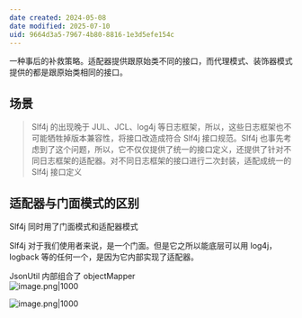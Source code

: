```yaml
---
date created: 2024-05-08
date modified: 2025-07-10
uid: 9664d3a5-7967-4b80-8816-1e3d5efe154c
---
```


一种事后的补救策略。适配器提供跟原始类不同的接口，而代理模式、装饰器模式提供的都是跟原始类相同的接口。

<!-- more -->

## 场景

> Slf4j 的出现晚于 JUL、JCL、log4j 等日志框架，所以，这些日志框架也不可能牺牲掉版本兼容性，将接口改造成符合 Slf4j 接口规范。Slf4j 也事先考虑到了这个问题，所以，它不仅仅提供了统一的接口定义，还提供了针对不同日志框架的适配器。对不同日志框架的接口进行二次封装，适配成统一的 Slf4j 接口定义

## 适配器与门面模式的区别

Slf4j 同时用了门面模式和适配器模式

Slf4j 对于我们使用者来说，是一个门面。但是它之所以能底层可以用 log4j，logback 等的任何一个，是因为它内部实现了适配器。

JsonUtil 内部组合了 objectMapper  
![image.png|1000](https://imagehosting4picgo.oss-cn-beijing.aliyuncs.com/imagehosting/fix-dir%2Fpicgo%2Fpicgo-clipboard-images%2F2024%2F05%2F10%2F11-58-19-e92821fd4ee11a90cc12dccb582f00e5-20240510115818-e75fad.png)

![image.png|1000](https://imagehosting4picgo.oss-cn-beijing.aliyuncs.com/imagehosting/fix-dir%2Fpicgo%2Fpicgo-clipboard-images%2F2024%2F05%2F10%2F11-57-32-a6f2543a6b685a67b5cdb875be08085f-20240510115731-4bf41d.png)
